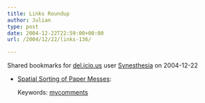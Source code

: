 ```yaml
---
title: Links Roundup
author: Julian
type: post
date: 2004-12-22T22:59:00+00:00
url: /2004/12/22/links-136/

---
```

Shared bookmarks for [del.icio.us][1] user  [Synesthesia][2] on 2004-12-22

  * [Spatial Sorting of Paper Messes][3]:
   
    Keywords: [mycomments][4]

 [1]: http://del.icio.us/
 [2]: http://del.icio.us/synesthesia
 [3]: http://radiocomments.userland.com/comments?link=http%3A%2F%2Fblog.mathemagenic.com%2F2004%2F12%2F21.html%23a1462&p=1462&u=109961#a140078 "http://radiocomments.userland.com/comments?link=http%3A%2F%2Fblog.mathemagenic.com%2F2004%2F12%2F21.html%23a1462&p=1462&u=109961#a140078"
 [4]: http://del.icio.us/synesthesia/mycomments